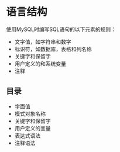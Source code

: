 #   语言结构

使用MySQL时编写SQL语句的以下元素的规则：
-   文字值，如字符串和数字
-   标识符，如数据库，表格和列名称
-   关键字和保留字
-   用户定义的和系统变量
-   注释


##  目录
-   字面值
-   模式对象名称
-   关键字和保留字
-   用户定义的变量
-   表达式语法
-   注释语法


